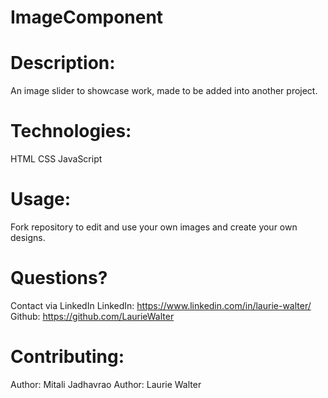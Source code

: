 # ImageComponent

# Description:
An image slider to showcase work, made to be added into another project.

# Technologies:
HTML
CSS
JavaScript

# Usage:
Fork repository to edit and use your own images and create your own designs.

# Questions?
Contact via LinkedIn
LinkedIn: https://www.linkedin.com/in/laurie-walter/
Github: https://github.com/LaurieWalter

# Contributing:
Author: Mitali Jadhavrao
Author: Laurie Walter
